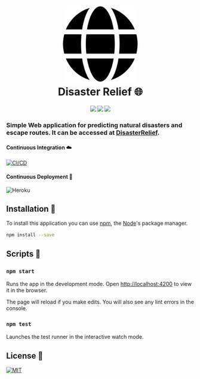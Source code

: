 <h1 align="center">
	<img src="dist/img/logo.svg?sanitize=true" alt="DisasterRelief" width="200">
	<br>
	Disaster Relief 🌐
</h1>
<h4 align="center">
	<img src="https://forthebadge.com/images/badges/made-with-javascript.svg"/>
	<img src="https://forthebadge.com/images/badges/uses-html.svg"/>
    <img src="https://forthebadge.com/images/badges/uses-css.svg"/>
</h4>

### Simple Web application for predicting natural disasters and escape routes. It can be accessed at [DisasterRelief](https://disaster-relief-web.herokuapp.com).

#### Continuous Integration ☁️

[![CI/CD](<https://github.com/robertene1994/disaster-relief/workflows/DevOps%20(CI/CD)%20%E2%98%81%EF%B8%8F/badge.svg>)](https://github.com/robertene1994/disaster-relief/actions?query=workflow%3A%22DevOps+%28CI%2FCD%29+%E2%98%81%EF%B8%8F%22)

#### Continuous Deployment 🚀

![Heroku](https://heroku-badge.herokuapp.com/?app=disaster-relief-web)

## Installation 🔧

To install this application you can use [npm](https://www.npmjs.com/), the [Node](https://nodejs.org/)'s package manager.

```bash
npm install --save
```

## Scripts 📜

### `npm start`

Runs the app in the development mode.
Open [http://localhost:4200](http://localhost:4200) to view it in the browser.

The page will reload if you make edits.
You will also see any lint errors in the console.

### `npm test`

Launches the test runner in the interactive watch mode.

## License 🔑

[![MIT](https://badges.frapsoft.com/os/mit/mit.svg?v=102)](LICENSE)
